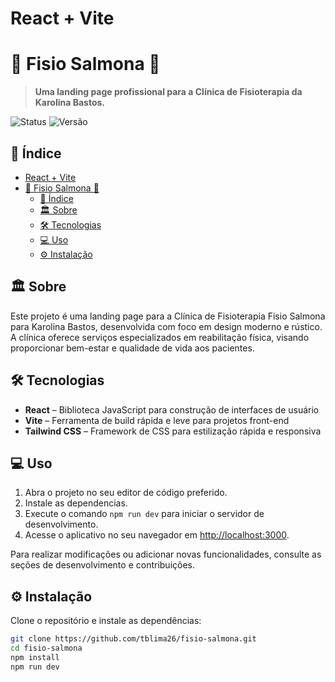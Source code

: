 # React + Vite

# 🏥 Fisio Salmona 🏥

> **Uma landing page profissional para a Clínica de Fisioterapia da Karolina Bastos.**

![Status](https://img.shields.io/badge/status-em%20desenvolvimento-yellow)
![Versão](https://img.shields.io/badge/versão-1.0-blue)

## 📌 Índice
- [React + Vite](#react--vite)
- [🏥 Fisio Salmona 🏥](#-fisio-salmona-)
  - [📌 Índice](#-índice)
  - [🏛️ Sobre](#️-sobre)
  - [🛠 Tecnologias](#-tecnologias)
  - [💻 Uso](#-uso)
  - [⚙️ Instalação](#️-instalação)

## 🏛️ Sobre
Este projeto é uma landing page para a Clínica de Fisioterapia Fisio Salmona para Karolina Bastos, desenvolvida com foco em design moderno e rústico. A clínica oferece serviços especializados em reabilitação física, visando proporcionar bem-estar e qualidade de vida aos pacientes.

## 🛠 Tecnologias
- **React** – Biblioteca JavaScript para construção de interfaces de usuário
- **Vite** – Ferramenta de build rápida e leve para projetos front-end
- **Tailwind CSS** – Framework de CSS para estilização rápida e responsiva

## 💻 Uso
1. Abra o projeto no seu editor de código preferido.
2. Instale as dependencias.
3. Execute o comando `npm run dev` para iniciar o servidor de desenvolvimento.
4. Acesse o aplicativo no seu navegador em [http://localhost:3000](http://localhost:3000).

Para realizar modificações ou adicionar novas funcionalidades, consulte as seções de desenvolvimento e contribuições.

## ⚙️ Instalação
Clone o repositório e instale as dependências:
```bash
git clone https://github.com/tblima26/fisio-salmona.git
cd fisio-salmona
npm install
npm run dev
